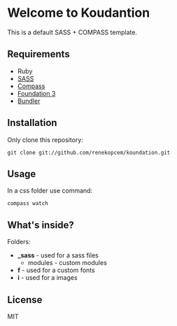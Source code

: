 # Welcome to Koudantion #

This is a default SASS + COMPASS template.

## Requirements ##

- Ruby
- [SASS](http://sass-lang.com/ "SASS")
- [Compass](http://compass-style.org/ "Compass")
- [Foundation 3](http://foundation.zurb.com/ "Foundation 3")
- [Bundler](http://gembundler.com/ "Bundler")

## Installation ##

Only clone this repository:

`git clone git://github.com/renekopcem/koundation.git`

## Usage ##

In a css folder use command:

`compass watch`

## What's inside? ##

Folders:

- **_sass** - used for a sass files
	- modules - custom modules
- **f** - used for a custom fonts
- **i** - used for a images

## License ##

MIT